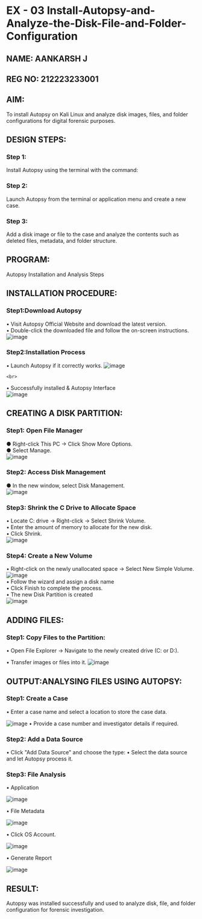 # EX - 03 Install-Autopsy-and-Analyze-the-Disk-File-and-Folder-Configuration
## NAME: AANKARSH J
## REG NO: 212223233001
## AIM:
To install Autopsy on Kali Linux and analyze disk images, files, and folder configurations for digital forensic purposes.

## DESIGN STEPS:
### Step 1:
Install Autopsy using the terminal with the command:

### Step 2:
Launch Autopsy from the terminal or application menu and create a new case.

### Step 3:
Add a disk image or file to the case and analyze the contents such as deleted files, metadata, and folder structure.

## PROGRAM:
Autopsy Installation and Analysis Steps
## INSTALLATION PROCEDURE:
### Step1:Download Autopsy
  •	Visit Autopsy Official Website and download the latest version.
  <br>
  •	Double-click the downloaded file and follow the on-screen instructions.
  <br>
  ![image](https://github.com/Aankarsh/Install-Autopsy-and-Analyze-the-Disk-File-and-Folder-Configuration/blob/main/autopsy-download.png)

### Step2:Installation Process<br>
  •	Launch Autopsy if it correctly works. 
  ![image](https://github.com/Aankarsh/Install-Autopsy-and-Analyze-the-Disk-File-and-Folder-Configuration/blob/main/install-process.png)

    <br>
  •	Successfully installed & Autopsy Interface<br>
  ![image](https://github.com/Aankarsh/Install-Autopsy-and-Analyze-the-Disk-File-and-Folder-Configuration/blob/main/installed.png)

  
## CREATING A DISK PARTITION:
### Step1: Open File Manager
  ●	Right-click This PC → Click Show More Options.<br>
  ●	Select Manage.<br>
![image](https://github.com/Aankarsh/Install-Autopsy-and-Analyze-the-Disk-File-and-Folder-Configuration/blob/main/open%20file%20manager.png)
<br>
### Step2: Access Disk Management<br>
  ●	In the new window, select Disk Management.<br>
  ![image](https://github.com/Aankarsh/Install-Autopsy-and-Analyze-the-Disk-File-and-Folder-Configuration/blob/main/step%202.png)

### Step3: Shrink the C Drive to Allocate Space<br>
  •	Locate C: drive → Right-click → Select Shrink Volume.<br>
  •	Enter the amount of memory to allocate for the new disk.<br>
  •	Click Shrink.<br>
  ![image](https://github.com/Aankarsh/Install-Autopsy-and-Analyze-the-Disk-File-and-Folder-Configuration/blob/main/step3.png)
<br>
### Step4: Create a New Volume
  •	Right-click on the newly unallocated space → Select New Simple Volume.<br>
  ![image](https://github.com/user-attachments/assets/41558cda-0e2b-4fcb-87f8-3cb63162fd24)
<br>
  •	Follow the wizard and assign a disk name<br>
  •	Click Finish to complete the process.<br>
  •	The new Disk Partition is created<br>
![image](https://github.com/Aankarsh/Install-Autopsy-and-Analyze-the-Disk-File-and-Folder-Configuration/blob/main/disk%20partition.png)

## ADDING FILES:
### Step1: Copy Files to the Partition:
  •	Open File Explorer → Navigate to the newly created drive (C: or D:).

  •	Transfer images or files into it.
  ![image](https://github.com/Aankarsh/Install-Autopsy-and-Analyze-the-Disk-File-and-Folder-Configuration/blob/main/file%20copied.png)

## OUTPUT:ANALYSING FILES USING AUTOPSY:

### Step1: Create a Case
  •	Enter a case name and select a location to store the case data.
  
   ![image]((https://github.com/Aankarsh/Install-Autopsy-and-Analyze-the-Disk-File-and-Folder-Configuration/blob/main/create%20case.png))
  •	Provide a case number and investigator details if required.

### Step2: Add a Data Source
  •	Click "Add Data Source" and choose the type:
  •	Select the data source and let Autopsy process it.
### Step3: File Analysis
  •	Application
  
  ![image](https://github.com/Aankarsh/Install-Autopsy-and-Analyze-the-Disk-File-and-Folder-Configuration/blob/main/file%20analysis.png)

  •	File Metadata
  
  ![image](https://github.com/Aankarsh/Install-Autopsy-and-Analyze-the-Disk-File-and-Folder-Configuration/blob/main/file%20metadata.png)

  •	Click OS Account.
  
  ![image](https://github.com/Aankarsh/Install-Autopsy-and-Analyze-the-Disk-File-and-Folder-Configuration/blob/main/os%20account.png)

  •	Generate Report
  
  ![image](https://github.com/Aankarsh/Install-Autopsy-and-Analyze-the-Disk-File-and-Folder-Configuration/blob/main/report.png)


## RESULT:
Autopsy was installed successfully and used to analyze disk, file, and folder configuration for forensic investigation.
